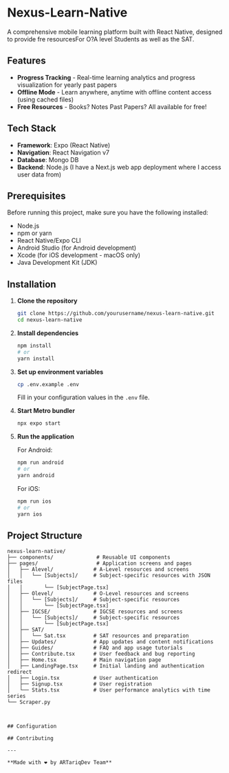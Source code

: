 # Nexus-Learn-Native

A comprehensive mobile learning platform built with React Native, designed to provide fre resourcesFor O?A level Students as well as the SAT.

## Features

- **Progress Tracking** - Real-time learning analytics and progress visualization for yearly past papers
- **Offline Mode** - Learn anywhere, anytime with offline content access (using cached files)
- **Free Resources** - Books? Notes Past Papers? All available for free!

## Tech Stack

- **Framework**: Expo (React Native)
- **Navigation**: React Navigation v7
- **Database**: Mongo DB
- **Backend**: Node.js (I have a Next.js web app deployment where I access user data from)

## Prerequisites

Before running this project, make sure you have the following installed:

- Node.js
- npm or yarn
- React Native/Expo CLI
- Android Studio (for Android development)
- Xcode (for iOS development - macOS only)
- Java Development Kit (JDK)

## Installation

1. **Clone the repository**
   ```bash
   git clone https://github.com/yourusername/nexus-learn-native.git
   cd nexus-learn-native
   ```

2. **Install dependencies**
   ```bash
   npm install
   # or
   yarn install
   ```

4. **Set up environment variables**
   ```bash
   cp .env.example .env
   ```
   Fill in your configuration values in the `.env` file.

5. **Start Metro bundler**
   ```bash
   npx expo start
   ```

6. **Run the application**

   For Android:
   ```bash
   npm run android
   # or
   yarn android
   ```

   For iOS:
   ```bash
   npm run ios
   # or
   yarn ios
   ```

## Project Structure

```
nexus-learn-native/
├── components/              # Reusable UI components
├── pages/                   # Application screens and pages
│   ├── Alevel/             # A-Level resources and screens
│   │   └── [Subjects]/     # Subject-specific resources with JSON files
│   │       └── [SubjectPage.tsx]
│   ├── Olevel/             # O-Level resources and screens
│   │   └── [Subjects]/     # Subject-specific resources
│   │       └── [SubjectPage.tsx]
│   ├── IGCSE/              # IGCSE resources and screens
│   │   └── [Subjects]/     # Subject-specific resources
│   │       └── [SubjectPage.tsx]
│   ├── SAT/
│   │   └── Sat.tsx         # SAT resources and preparation
│   ├── Updates/            # App updates and content notifications
│   ├── Guides/             # FAQ and app usage tutorials
│   ├── Contribute.tsx      # User feedback and bug reporting
│   ├── Home.tsx            # Main navigation page
│   ├── LandingPage.tsx     # Initial landing and authentication redirect
│   ├── Login.tsx           # User authentication
│   ├── Signup.tsx          # User registration
│   └── Stats.tsx           # User performance analytics with time series 
└── Scraper.py



## Configuration

## Contributing

---

**Made with ❤️ by ARTariqDev Team**